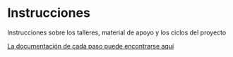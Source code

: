 # Instrucciones
Instrucciones sobre los talleres, material de apoyo y los ciclos del proyecto

[La documentación de cada paso puede encontrarse aquí](https://github.com/MISO4203-201610/Instrucciones/wiki)
